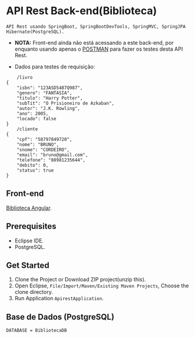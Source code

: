# API Rest Back-end(Biblioteca)

    API Rest usando SpringBoot, SpringBootDevTools, SpringMVC, SpringJPA Hibernate(PostgreSQL).
- **NOTA:** Front-end ainda não está acessando a este back-end, por enquanto usando apenas o [POSTMAN](https://www.postman.com/downloads/) para fazer os testes desta API Rest.

- Dados para testes de requisição:
```
    /livro 
{
    "isbn": "123ASD5487Q987",
    "genero": "FANTASIA",
    "titulo": "Harry Potter",
    "subTit": "O Prisioneiro de Azkaban",
    "autor": "J.K. Rowling",
    "ano": 2005,      
    "locado": false         
}
    /cliente
{
    "cpf": "58797849720",  
    "nome": "BRUNO",
    "snome": "CORDEIRO",
    "email": "bruno@gmail.com",
    "telefone": "88981235644",
    "debito": 0,
    "status": true
}
```
    
## Front-end
 [Biblioteca Angular](https://github.com/gildo-farias/Angular_NodeJS). 
    
## Prerequisites
 - Eclipse IDE. 
 - PostgreSQL.
 
## Get Started
 1. Clone the Project or Download ZIP project(unzip this). 
 2. Open Eclipse, `File/Import/Maven/Existing Maven Projects`, Choose the clone directory.
 3. Run Application `ApirestApplication`.
 
## Base de Dados (PostgreSQL)
    DATABASE = BibliotecaDB


